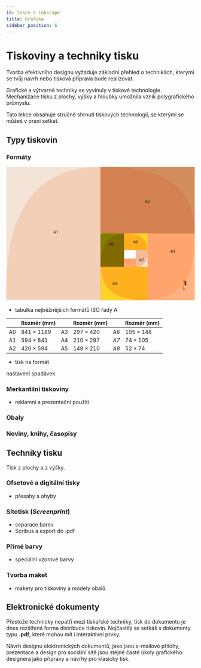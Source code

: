 ```yaml
---
id: lekce-5-inkscape
title: Grafika
sidebar_position: 6
---
```


# Tiskoviny a techniky tisku
Tvorba efektivního designu vyžaduje základní přehled o technikách, kterými se tvůj návrh nebo tisková příprava bude realizovat.

Grafické a výtvarné techniky se vyvinuly v tiskové technologie. Mechanizace tisku z plochy, výšky a hloubky umožnila vznik polygrafického průmyslu.

Tato lekce obsahuje stručné shrnutí tiskových technologií, se kterými se můžeš v praxi setkat.

## Typy tiskovin
### Formáty

![image](./images/inkscape-papersizes.svg)

- tabulka nejběžnějších formátů ISO řady A


|    | Rozměr (mm) |    | Rozměr (mm) |    | Rozměr (mm) |
|----|-------------|----|-------------|----|-------------|
| A0 | 841 × 1189  | A3 | 297 × 420   | A6 | 105 × 148   |
| A1 | 594 × 841   | A4 | 210 × 297   | *A7* | 74 × 105    |
| A2 | 420 × 594   | A5 | 148 × 210   | *A8* | 52 × 74     |

- tisk na formát

nastavení spadávek.

### Merkantilní tiskoviny
- reklamní a prezentační použití

### Obaly

### Noviny, knihy, časopisy

## Techniky tisku
Tisk z plochy a z výšky.
### Ofsetové a digitální tisky
- přesahy a ohyby
### Sítotisk (*Screenprint*)
- separace barev
- Scribus a export do .pdf
### Přímé barvy
- speciální vzorové barvy

### Tvorba maket
- makety pro tiskoviny a modely obalů

## Elektronické dokumenty
Přestože technicky nepatří mezi tiskařské techniky, tisk do dokumentu je dnes rozšířená forma distribuce tiskovin. Nejčastěji se setkáš s dokumenty typu **.pdf**, které mohou mít i interaktivní prvky.

Návrh designu elektronických dokumentů, jako jsou e-mailové přílohy, prezentace a design pro sociální sítě jsou stejně časté úkoly grafického designera jako přípravy a návrhy pro klasický tisk.
